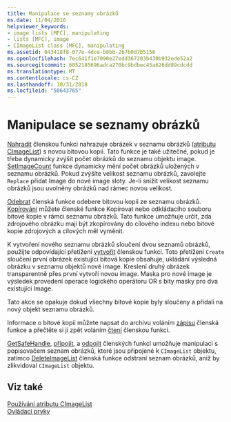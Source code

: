 ```yaml
---
title: Manipulace se seznamy obrázků
ms.date: 11/04/2016
helpviewer_keywords:
- image lists [MFC], manipulating
- lists [MFC], image
- CImageList class [MFC], manipulating
ms.assetid: 043418f8-077e-4dce-b8bb-2b7b0d7b5156
ms.openlocfilehash: 7ec641f1e7090e27edd367203b430b932ede52a2
ms.sourcegitcommit: 6052185696adca270bc9bdbec45a626dd89cdcdd
ms.translationtype: MT
ms.contentlocale: cs-CZ
ms.lasthandoff: 10/31/2018
ms.locfileid: "50643765"
---
```

# <a name="manipulating-image-lists"></a>Manipulace se seznamy obrázků

[Nahradit](../mfc/reference/cimagelist-class.md#replace) členskou funkci nahrazuje obrázek v seznamu obrázků ([atributu CImageList](../mfc/reference/cimagelist-class.md)) s novou bitovou kopii. Tato funkce je také užitečné, pokud je třeba dynamicky zvýšit počet obrázků do seznamu objektu image. [SetImageCount](../mfc/reference/cimagelist-class.md#setimagecount) funkce dynamicky mění počet obrázků uložených v seznamu obrázků. Pokud zvýšíte velikost seznamu obrázků, zavolejte `Replace` přidat Image do nové image sloty. Je-li snížit velikost seznamu obrázků jsou uvolněny obrázků nad rámec novou velikost.

[Odebrat](../mfc/reference/cimagelist-class.md#remove) členská funkce odebere bitovou kopii ze seznamu obrázků. [Kopírování](../mfc/reference/cimagelist-class.md#copy) můžete členské funkce Kopírovat nebo odkládacího souboru bitové kopie v rámci seznamu obrázků. Tato funkce umožňuje určit, zda zdrojového obrázku mají být zkopírovány do cílového indexu nebo bitové kopie zdrojových a cílových měl vyměnit.

K vytvoření nového seznamu obrázků sloučení dvou seznamů obrázků, použijte odpovídající přetížení [vytvořit](../mfc/reference/cimagelist-class.md#create) členskou funkci. Toto přetížení `Create` sloučení první obrázek existující bitová kopie obsahuje, ukládání výsledná obrázku v seznamu objektů nové image. Kreslení druhý obrázek transparentně přes první vytvoří novou image. Maska pro nové image je výsledek provedení operace logického operátoru OR s bity masky pro dva existující Image.

Tato akce se opakuje dokud všechny bitové kopie byly sloučeny a přidali na nový objekt seznamu obrázků.

Informace o bitové kopii můžete napsat do archivu voláním [zápisu](../mfc/reference/cimagelist-class.md#write) členská funkce a přečtěte si ji zpět voláním [čtení](../mfc/reference/cimagelist-class.md#read) členskou funkci.

[GetSafeHandle](../mfc/reference/cimagelist-class.md#getsafehandle), [připojit](../mfc/reference/cimagelist-class.md#attach), a [odpojit](../mfc/reference/cimagelist-class.md#detach) členských funkcí umožňuje manipulaci s popisovačem seznam obrázků, které jsou připojené k `CImageList` objektu, zatímco [DeleteImageList](../mfc/reference/cimagelist-class.md#deleteimagelist) členská funkce odstraní seznam obrázků, aniž by zlikvidoval `CImageList` objektu.

## <a name="see-also"></a>Viz také

[Používání atributu CImageList](../mfc/using-cimagelist.md)<br/>
[Ovládací prvky](../mfc/controls-mfc.md)

